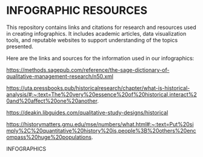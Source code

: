 # INFOGRAPHIC RESOURCES
This repository contains links and citations for research and resources used in creating infographics. It includes academic articles, data visualization tools, and reputable websites to support understanding of the topics presented.

Here are the links and sources for the information used in our infographics:

https://methods.sagepub.com/reference/the-sage-dictionary-of-qualitative-management-research/n50.xml

https://uta.pressbooks.pub/historicalresearch/chapter/what-is-historical-analysis/#:~:text=The%20very%20essence%20of%20historical,interact%20and%20affect%20one%20another.

https://deakin.libguides.com/qualitative-study-designs/historical

https://historymatters.gmu.edu/mse/numbers/what.html#:~:text=Put%20simply%2C%20quantitative%20history%20is,people%3B%20others%20encompass%20huge%20populations.

INFOGRAPHICS

